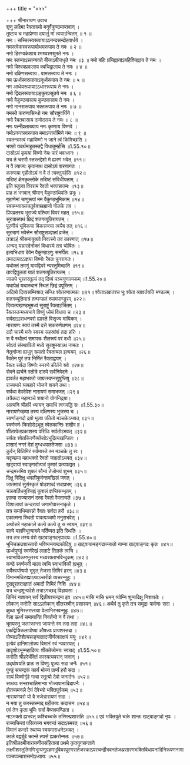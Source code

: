 +++
title = "०५५"

+++
श्रीनारायण उवाच  
शृणु लक्ष्मि! रैवताख्यो मनुर्वैकुण्ठमाप्तवान् ।  
तुष्टाव च महाप्रेम्णा दयालुं मां त्वयाऽन्वितम् ॥ १ ॥  
नमः। सच्चित्स्वरूपायाऽऽनन्दसन्दोहवार्धये ।  
नमस्त्वेकस्वरूपायोभयरूपाय ते नमः ॥ २ ॥  
नमो हिरण्यकेशाय श्मश्र्वश्मश्रुमते नमः ।  
नमः स्तन्याऽस्तन्यवते बीजाऽबीजधृते नमः ॥३ ॥
नमो बहिः प्रचिह्नायांऽबहिश्चिह्नाय ते नमः ।  
नमो विश्वक्प्रवालाय क्वचिद्वालाय ते नमः ॥ ४ ॥  
नमो दक्षिणसत्त्वाय . वामसत्त्वाय ते नमः ।  
नम ऊर्ध्वस्वरूपायाऽनूर्ध्वरूपाय ते नमः ॥ ५ ॥  
नम आधेयरूपायाऽऽधाररूपाय ते नमः ।  
नमो द्विदलरूपायाऽङ्कुरप्रसूतये नमः ॥ ६ ॥  
नमो वैकुण्ठवासाय कुण्ठवासाय ते नमः ।  
नमो मानसरूपाय भक्तरूपाय ते नमः ॥ ७ ॥  
नमस्ते करुणासिन्धो नमः सौराष्ट्रवर्धिने ।  
नमो रैवतवासाय दामोदराय ते नमः ॥ ८ ॥  
नमः पत्नीव्रताख्याय नमः कृष्णाय विष्णवे ।  
नमोऽनन्तस्वरूपाय ममाऽन्तर्यामिणे नमः ॥ ९ ॥  
स्वतन्त्रस्त्वं महाविष्णो न जाने त्वं किमिच्छसि ।  
भक्तो यदर्थमाहूतस्तद्वै विधातुमर्हसि ॥1.55.१०॥  
दासोऽयं कृपया विष्णो नेयः पारं भवाध्वनः ।  
यत्र ते चरणौ स्तस्तद्देशो मे ह्यरणं भवेत् ॥११॥  
न वै त्याज्यः कृपानाथ दासोऽयं शरणागतः ।  
करुणया गृहीतोऽयं न वै तं त्यक्तुमर्हसि ॥१२॥  
यदिष्टं क्षेमकृल्लोके तदिष्टं संविधीयताम् ।  
इति स्तुत्वा विरराम रैवतो भक्तसत्तमः ॥१३॥  
प्राह तं भगवान् श्रीमान् वैकुण्ठाधिपतिः प्रभुः ।  
गृहाणेमां चाणुरूपां मम वैकुण्ठभूमिकाम् ॥१४॥  
स्वयम्भ्वाख्यचतुर्वक्त्रब्रह्मणो गोलके तव ।  
प्रियव्रतस्य भूराज्ये पश्चिमं विवरं महत् ॥१५॥  
सुरत्रासपथं छिद्रं शतगव्यूतिरायतम् ।  
पूरणीयं भूमिकया विकसन्त्या त्वयैव तत् ॥१६॥  
सुरत्राणं भवेत्तेन सौराष्ट्रसञ्ज्ञतां व्रजेत् ।  
तत्राऽहं श्रीसमायुक्तो निवत्स्ये तव कारणात् ॥१७॥  
अन्यद् यन्नारदेनोक्तं विधास्ये तत्र चोषितः ।  
इत्यभिधाय देवेन वैकुण्ठाऽणुः समर्पितः ॥१८॥  
तमादायाऽऽज्ञया विष्णोः रैवतः पुनरागतः।  
यथोक्तं तमणुं यावद्विवरे न्यस्तुमिच्छति ॥१९॥  
तावद्विपुलतां यातं शतगव्यूतिरायतम् ।  
जाड्ये भूस्तरतुल्यं तद् दिव्यं पञ्चगुणात्मकम् ॥1.55.२०॥  
यथापेक्षं यथास्थानं स्थितं छिद्रं प्रपूरितम् ।  
अदिव्ये दिव्यसम्मिश्रात् सन्धिः श्वेतरणात्मकः ॥२१॥
श्वेताऽखातश्च भूः श्वेता व्यावर्तयति मण्डलम् ।  
शतगव्यूतिमात्रं तन्मण्डलं श्यामपाण्डुरम् ॥२२॥  
दिव्यत्यखण्डभूमध्यं सुराष्ट्रं रैवताऽर्जितम् ।  
रैवतस्तन्मध्यभागे विष्णुं ध्येयं विधाय च ॥२३॥  
सर्वदाऽऽराधनपरो ह्यास्ते विसृज्य मायिकम् ।  
नारायणः स्वयं तस्मै दत्ते सकरुणेक्षणम् ॥२४॥  
ददौ चास्मै मणेः स्वस्य सहस्रांशं तदा हरिः ।  
स वै स्थौल्यं समापन्नः शैलरूपं परं दधौ ॥२५॥  
सोऽयं संस्थापितो मध्ये सुराष्ट्रस्याऽथ नामतः ।  
नेतुर्नाम्ना ह्यभूत् ख्यातो रैवताचल इत्ययम् ॥२६॥  
रैवतेन पुरं तत्र निर्मितं रैवताह्वयम् ।  
रैवतः सर्वदा विष्णोः स्मरणे कीर्तने श्रवे ॥२७॥  
सेवने ह्यर्चने स्तोत्रे दास्ये सर्वनिवेदने ।  
ह्यवर्तत महाभक्तो जाग्रत्स्वप्नसुषुप्तिषु ॥२८॥  
राज्यभारे व्यवहारे भोजने शयने तथा।  
सर्वथा देवदेवेश नारायणं समाभजत् ॥२९॥  
तत्रैकदा महामञ्चे शयानो योगनिद्रया।  
आत्मनि श्रीहरिं ध्यायन् समाधिं त्वगमद्धि सः ॥1.55.३०॥  
नारायणेच्छया तस्य दक्षिणस्य भुजस्य च ।  
स्वर्णाङ्गदो द्रवो भूत्वा पतितो मञ्चकेऽभवत् ॥३१॥  
स्वर्णवर्णः किशोरोऽभूत् श्वेतकान्तिः शशीव ह ।  
शीतश्वेतप्रकाशस्य परिधिः सर्वतोऽभवत् ॥३२॥  
सर्वतः श्वेतकिरणैर्व्याप्तोऽभूदित्यखण्डितः ।  
प्रासादं नगरं देशं दुग्धधवलतेजसा ॥३३॥  
कुर्वन् वितिमिरं सर्वमास्ते स्म मञ्चके तु सः ।  
यदृच्छया महाभक्तो रैवतो जाग्रतोऽभवत् ॥३४॥  
खट्वायां स्वाङ्गदोत्पन्नं कुमारं प्रत्यपद्यत ।  
चन्द्रमसमिव शुक्लं सौम्यं तेजोमयं शुभम् ॥३५॥  
दिक्षु विदिक्षु धवलीकुर्वन्तमखिलं जगत् ।  
जातमात्रं सुसंस्कृतं षोडशाब्दं सदाप्रभम् ॥३६॥  
चक्रवर्तिधनुश्चिह्नं कुशलं ज्ञप्तिसम्भृतम् ।  
ज्ञात्वा राज्यासनं दत्वा रैवतो रैवताचले ॥३७॥  
विशालायां कन्दरायां जगामोपासनाकृते ।  
तत्र समाधिमापन्नो रैवतः सर्वदा हरौ ॥३८॥  
एकात्मना स्थितो यावत्पञ्चमो मनुराभवेत् ।  
अथोत्तरे महाकाले कल्पे कल्पे तु स स्वयम् ॥३९॥  
सत्ये महाविभूत्याख्ये वर्तिष्यत इति स्थितिः ।  
तत्र तत्र तस्य वंशे खटवाङ्गदनृपादयः ॥1.55.४०॥  
भूमिचक्रप्रशास्तारो भविष्यन्त्यब्दकोटिषु ॥
खट्वायामङ्गदाज्जातो नाम्ना खट्वाङ्गदः कृतः ॥४१॥  
ऊर्ध्वपुण्ड्रं स्वर्णरेखं ललाटे तिलकं त्वचि ।  
स्वाभाविकमभूत्तस्य मध्यरक्ताभबिन्दुकम् ॥४२॥  
कण्ठे स्वर्णमयी माला त्वचि स्वाभाविकी ह्यभूत् ।  
सर्वैश्वर्याश्रयो भूभृत् तेजसा तिमिरं हरन् ॥४३॥  
विमानमधिरुह्याऽथाऽन्तरीक्षे व्यचरन्मुहुः ।  
दूराद्दूरतरञ्ज्ञातं अमादौ तिमिरं निशि ॥४४॥  
यत्र चन्द्रशून्यदेशे तत्राऽगच्छद् विहायसा ।  
तिमिरं नाशयन् सर्वं द्वितीयश्चन्द्रमा इव ॥४५॥
मासि मासि भ्रमन् व्योम्नि शून्यदिक्षु निशापतेः ।  
लोकान् करोति साऽऽलोकान् शीतरश्मीन् प्रसारयन् ॥४६॥
अथैवं तु कृते तत्र समुद्राः पार्वणाः सदा ।  
क्षुब्धा भूमिस्तरप्लावा वेलाभिरभवन्मुहुः ॥४७॥  
वेला ऊर्ध्वं समायान्ति निवर्तन्ते न वै तथा ।  
भूमयस्तु जलाक्रान्ता जायन्ते स्म तदा तदा ॥४८॥  
एकद्वित्रिकलापोष्या औषध्यः प्रायशस्तदा ।  
पोष्याऽतिशैत्यसङ्घातादजीर्णत्वात्क्षयं ययुः ॥४९॥  
इत्येवं हानिमालोक्य विमानं स्वं न्यवारयत् ।  
तादृशोऽभून्महादिव्यः शीततेजोमयः स्वराट् ॥1.55.५०॥  
करोति श्रीहरेर्भक्तिं कारयत्यपरान् जनान् ।  
उद्घोषयति प्रातः स विष्णुः पूज्यः सदा जनैः ॥५१॥  
पुण्ड्रं सचन्द्रकं कार्यं भोज्यं प्रार्प्यं हरौ सदा ।  
सायं विष्णोर्गृहे गत्वा स्तुत्यो देवो जनार्दनः ॥५२॥  
साध्व्यः सन्तश्चातिमान्या भोज्यपानादिदापनैः ।  
होतव्यमनले देयं देवेभ्यो भक्तिपूर्वकम् ॥५३॥  
नारायणपरो यो वै भजेन्नारायणं सदा ।  
न मया तु करस्तस्माद् ग्रहीतव्यः कदाचन ॥५४॥  
एवं तेन कृता भूमिः सर्वा वैष्णवमण्डिता ।  
नाऽभक्तो ह्यभवत् कश्चिच्चक्रे तस्मिन्प्रशासति ॥५५॥
एवं भक्तियुते चक्रे शान्तः खट्वाङ्गदो नृपः ।  
राज्यचिन्तां परित्यज्य भगवन्तं सदाऽस्मरत् ॥५६॥  
विमानं कन्दरे स्थाप्य स्वयमाराधनेऽभवत् ।  
काले बह्वर्बुदे क्रान्ते तपसे ह्यकरोन्मतः ॥५७॥  
इतिश्रीलक्ष्मीनारायणीयसंहितायां प्रथमे कृतयुगसन्ताने लक्ष्मीशस्तुतिमणिभूम्यणुग्रहणभूविवरपूरणसतेजस्काऽपरचन्द्रीभवनतेजःप्रसारणभक्तिविधापनादिनिरूपणनामा पञ्चपञ्चाशत्तमोऽध्यायः ॥५५॥  
    
